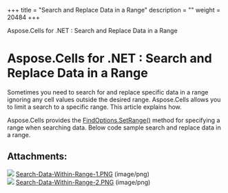 +++
title = "Search and Replace Data in a Range" 
description = "" 
weight = 20484 
+++

Aspose.Cells for .NET : Search and Replace Data in a Range  

# Aspose.Cells for .NET : Search and Replace Data in a Range


Sometimes you need to search for and replace specific data in a range ignoring any cell values outside the desired range. Aspose.Cells allows you to limit a search to a specific range. This article explains how.

Aspose.Cells provides the [FindOptions.SetRange()](https://apireference.aspose.com/net/cells/aspose.cells/findoptions/methods/setrange) method for specifying a range when searching data. Below code sample search and replace data in a range.

## Attachments:

![](https://docs2.aspose.com/cells/net/images/icons/bullet_blue.gif) [Search-Data-Within-Range-1.PNG](https://docs2.aspose.com/cells/net/attachments/5017630/5112275.png) (image/png)  
![](https://docs2.aspose.com/cells/net/images/icons/bullet_blue.gif) [Search-Data-Within-Range-2.PNG](https://docs2.aspose.com/cells/net/attachments/5017630/5112276.png) (image/png)  

